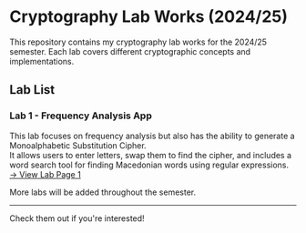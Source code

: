 # Cryptography Lab Works (2024/25)

This repository contains my cryptography lab works for the 2024/25 semester. Each lab covers different cryptographic concepts and implementations.

## Lab List

### Lab 1 - Frequency Analysis App
This lab focuses on frequency analysis but also has the ability to generate a Monoalphabetic Substitution Cipher.  
It allows users to enter letters, swap them to find the cipher, and includes a word search tool for finding Macedonian words using regular expressions.  
[→ View Lab Page 1](https://niko-private.github.io/K-2024-2025-L/lab_1/frequency_analysis.html)

More labs will be added throughout the semester.

---

Check them out if you're interested!
